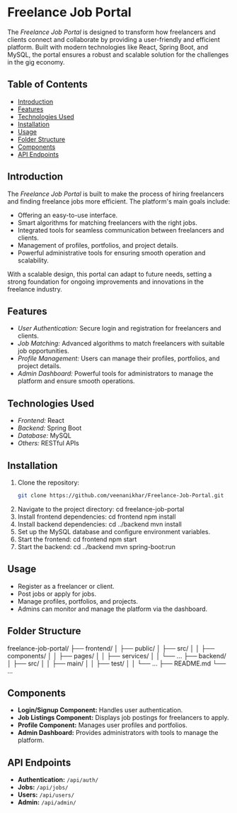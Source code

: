 # Freelance Job Portal

The *Freelance Job Portal* is designed to transform how freelancers and clients connect and collaborate by providing a user-friendly and efficient platform. Built with modern technologies like React, Spring Boot, and MySQL, the portal ensures a robust and scalable solution for the challenges in the gig economy.

## Table of Contents

- [Introduction](#introduction)
- [Features](#features)
- [Technologies Used](#technologies-used)
- [Installation](#installation)
- [Usage](#usage)
- [Folder Structure](#folder-structure)
- [Components](#components)
- [API Endpoints](#api-endpoints)

## Introduction

The *Freelance Job Portal* is built to make the process of hiring freelancers and finding freelance jobs more efficient. The platform's main goals include:

- Offering an easy-to-use interface.
- Smart algorithms for matching freelancers with the right jobs.
- Integrated tools for seamless communication between freelancers and clients.
- Management of profiles, portfolios, and project details.
- Powerful administrative tools for ensuring smooth operation and scalability.

With a scalable design, this portal can adapt to future needs, setting a strong foundation for ongoing improvements and innovations in the freelance industry.

## Features

- *User Authentication:* Secure login and registration for freelancers and clients.
- *Job Matching:* Advanced algorithms to match freelancers with suitable job opportunities.
- *Profile Management:* Users can manage their profiles, portfolios, and project details.
- *Admin Dashboard:* Powerful tools for administrators to manage the platform and ensure smooth operations.

## Technologies Used

- *Frontend:* React
- *Backend:* Spring Boot
- *Database:* MySQL
- *Others:* RESTful APIs

## Installation

1. Clone the repository:
   ```bash
   git clone https://github.com/veenanikhar/Freelance-Job-Portal.git
2. Navigate to the project directory:
   cd freelance-job-portal
3. Install frontend dependencies:
   cd frontend
   npm install
4. Install backend dependencies:
   cd ../backend
   mvn install
5. Set up the MySQL database and configure environment variables.
6. Start the frontend:
   cd frontend
   npm start
7. Start the backend:
   cd ../backend
   mvn spring-boot:run
## Usage

- Register as a freelancer or client.
- Post jobs or apply for jobs.
- Manage profiles, portfolios, and projects.
- Admins can monitor and manage the platform via the dashboard.

## Folder Structure


freelance-job-portal/
├── frontend/
│   ├── public/
│   ├── src/
│   │   ├── components/
│   │   ├── pages/
│   │   ├── services/
│   │   └── ...
├── backend/
│   ├── src/
│   │   ├── main/
│   │   ├── test/
│   │   └── ...
├── README.md
└── ...


## Components

- **Login/Signup Component:** Handles user authentication.
- **Job Listings Component:** Displays job postings for freelancers to apply.
- **Profile Component:** Manages user profiles and portfolios.
- **Admin Dashboard:** Provides administrators with tools to manage the platform.

## API Endpoints

- **Authentication:** `/api/auth/`
- **Jobs:** `/api/jobs/`
- **Users:** `/api/users/`
- **Admin:** `/api/admin/`

